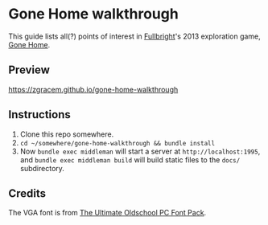# Gone Home walkthrough

This guide lists all(?) points of interest in [Fullbright][]'s 2013 exploration game, [Gone Home][].

[Fullbright]: https://fullbrig.ht/
[Gone Home]:  http://gonehome.game/

## Preview

<https://zgracem.github.io/gone-home-walkthrough>

## Instructions

1. Clone this repo somewhere.
2. `cd ~/somewhere/gone-home-walkthrough && bundle install`
3. Now `bundle exec middleman` will start a server at `http://localhost:1995`,
   and `bundle exec middleman build` will build static files to the `docs/`
   subdirectory.

## Credits

The VGA font is from [The Ultimate Oldschool PC Font Pack][fonts].

[fonts]: https://int10h.org/oldschool-pc-fonts/
